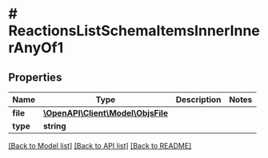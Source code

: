 # # ReactionsListSchemaItemsInnerInnerAnyOf1

## Properties

Name | Type | Description | Notes
------------ | ------------- | ------------- | -------------
**file** | [**\OpenAPI\Client\Model\ObjsFile**](ObjsFile.md) |  |
**type** | **string** |  |

[[Back to Model list]](../../README.md#models) [[Back to API list]](../../README.md#endpoints) [[Back to README]](../../README.md)
